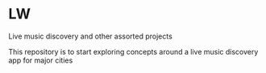 # LW
Live music discovery and other assorted projects

This repository is to start exploring concepts around a live music discovery app for major cities
